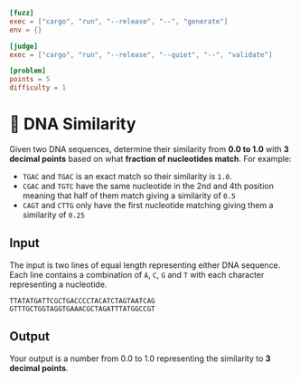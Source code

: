 ```toml
[fuzz]
exec = ["cargo", "run", "--release", "--", "generate"]
env = {}

[judge]
exec = ["cargo", "run", "--release", "--quiet", "--", "validate"]

[problem]
points = 5
difficulty = 1
```

# 🧬 DNA Similarity

Given two DNA sequences, determine their similarity from **0.0 to 1.0** with **3 decimal points** based on what **fraction of nucleotides match**. For example:

* `TGAC` and `TGAC` is an exact match so their similarity is `1.0`.
* `CGAC` and `TGTC` have the same nucleotide in the 2nd and 4th position meaning that half of them match giving a similarity of `0.5`
* `CAGT` and `CTTG` only have the first nucleotide matching giving them a similarity of `0.25`

## Input
The input is two lines of equal length representing either DNA sequence. Each line contains a combination of `A`, `C`, `G` and `T` with each character representing a nucleotide.
```
TTATATGATTCGCTGACCCCTACATCTAGTAATCAG
GTTTGCTGGTAGGTGAAACGCTAGATTTATGGCCGT
```

## Output
Your output is a number from 0.0 to 1.0 representing the similarity to **3 decimal points**.

